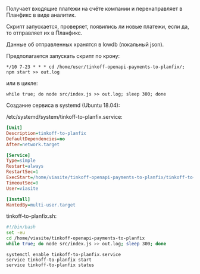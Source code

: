 Получает входящие платежи на счёте компании и перенаправляет в Планфикс в виде аналитик.

Скрипт запускается, проверяет, появились ли новые платежи, если да, то отправляет их в Планфикс.

Данные об отправленных хранятся в lowdb (локальный json).

Предполагается запускать скрипт по крону:
```
*/10 7-23 * * * cd /home/user/tinkoff-openapi-payments-to-planfix/; npm start >> out.log
```

или в цикле:
```
while true; do node src/index.js >> out.log; sleep 300; done
```

Создание сервиса в systemd (Ubuntu 18.04):

/etc/systemd/system/tinkoff-to-planfix.service:
``` ini
[Unit]
Description=tinkoff-to-planfix
DefaultDependencies=no
After=network.target

[Service]
Type=simple
Restart=always
RestartSec=1
ExecStart=/home/viasite/tinkoff-openapi-payments-to-planfix/tinkoff-to-planfix.sh
TimeoutSec=0
User=viasite

[Install]
WantedBy=multi-user.target
```

tinkoff-to-planfix.sh:
``` bash
#!/bin/bash
set -eu
cd /home/viasite/tinkoff-openapi-payments-to-planfix
while true; do node src/index.js >> out.log; sleep 300; done
```

```
systemctl enable tinkoff-to-planfix.service
service tinkoff-to-planfix start
service tinkoff-to-planfix status
```